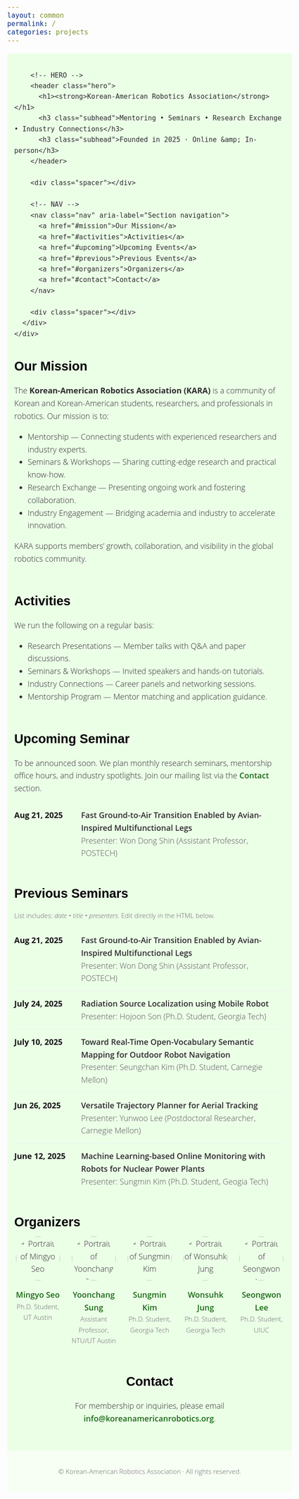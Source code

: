 ```yaml
---
layout: common
permalink: /
categories: projects
---
```


<!DOCTYPE html>
<html lang="en">
<head>
  <meta charset="UTF-8" />
  <title>Korean-American Robotics Association</title>
  <meta name="viewport" content="width=device-width, initial-scale=1" />
  <meta name="description" content="Mentoring, seminars, research exchange, and industry connections for Korean-American robotics students and professionals." />

  <!-- Open Graph -->
  <meta property="og:title" content="Korean-American Robotics Association" />
  <meta property="og:description" content="Mentoring, seminars, research exchange, and industry connections for Korean-American robotics students and professionals." />
  <meta property="og:image" content="./src/figure/kara_logo.png" />
  <meta property="og:image:width" content="880" />
  <meta property="og:image:height" content="220" />
  <meta property="og:url" content="https://koreanamericanrobotics.org/" />

  <!-- Fonts & Icons -->
  <link rel="preconnect" href="https://fonts.googleapis.com" />
  <link rel="preconnect" href="https://fonts.gstatic.com" crossorigin />
  <link href="https://fonts.googleapis.com/css2?family=Didact+Gothic&family=Open+Sans:ital,wght@0,300..800;1,300..800&display=swap" rel="stylesheet" />
  <link rel="stylesheet" href="https://cdn.jsdelivr.net/gh/jpswalsh/academicons@1/css/academicons.min.css" />

  <!-- Your CSS -->
  <link media="all" href="./css/glab.css" type="text/css" rel="stylesheet" />

  <!-- Optional: your popup logic (kept) -->
  <script src="./src/popup.js" type="text/javascript" defer></script>

  <!-- Google tag (gtag.js) -->
  <script async src="https://www.googletagmanager.com/gtag/js?id=G-5LDYQBVKHZ"></script>
  <script>
    window.dataLayer = window.dataLayer || [];
    function gtag(){ dataLayer.push(arguments); }
    gtag('js', new Date());
    gtag('config', 'G-5LDYQBVKHZ');
  </script>

  <!-- Page helpers -->
  <script>
    // Match background strip height to content block height
    window.addEventListener("DOMContentLoaded", function () {
      const sections = document.querySelectorAll('.section-container');
      sections.forEach(section => {
        const background = section.querySelector('.section-background');
        const content = section.querySelector('.section-content');
        if (background && content) background.style.height = content.offsetHeight + "px";
      });
    });

    // Smooth scroll for anchor links (fallback for older browsers)
    document.addEventListener("click", function (e) {
      const link = e.target.closest('a[href^="#"]');
      if (!link) return;
      const target = document.querySelector(link.getAttribute('href'));
      if (!target) return;
      e.preventDefault();
      target.scrollIntoView({ behavior: "smooth", block: "start" });
    });
  </script>

  <!-- Styles -->
  <style>
    :root {
      --kara-green: #186814;
      --kara-text: #2b2b2b;
      --kara-muted: #484824;
      --kara-bg-strip: #ebffe7;
      --container-max: 1000px;
    }

    html { scroll-behavior: smooth; }
    body {
      font-family: "Open Sans", sans-serif;
      font-weight: 300;
      font-size: 18px;
      margin: 0;
      color: var(--kara-text);
      line-height: 1.6;
    }

    h1, h2, h3 {
      font-family: "Didact Gothic", sans-serif;
      font-weight: 700;
      margin: 0 0 10px;
      color: #000;
    }

    h1 { font-size: 2.2rem; }
    h2 { font-size: 1.8rem; }
    h3 { font-size: 1.2rem; font-weight: 600; }

    a {
      color: var(--kara-green);
      text-decoration: none;
      font-weight: 600;
    }
    a:hover, a:focus { text-decoration: underline; outline: none; }

    /* Layout */
    .container {
      max-width: var(--container-max);
      margin: 0 auto;
      padding: 0 16px;
    }

    .section-container {
      position: relative;
      width: 100%;
    }
    .section-background {
      position: absolute;
      inset: 0;
      width: 100%;
      z-index: 0;
      pointer-events: none;
      background-color: var(--kara-bg-strip);
    }
    .section-content {
      position: relative;
      z-index: 1;
    }

    /* Hero / Header */
    .spacer { height: 20px; }
    .spacer-lg { height: 40px; }

    .hero h1 strong { font-weight: 800; }
    .subhead { color: var(--kara-muted); margin-top: 6px; }

    /* Simple navbar */
    .nav {
      display: flex;
      gap: 24px;
      flex-wrap: wrap;
      justify-content: center;
      font-size: 0.98rem;
    }
    .nav a { color: var(--kara-muted); }

    /* Content blocks */
    .card-list { margin: 12px 0; padding: 0; list-style: none; }
    .card {
      border: 1px solid #e5e5e5;
      border-radius: 10px;
      padding: 16px;
      margin: 12px 0;
      background: #fff;
    }

    /* Previous seminar list */
    .seminar-list { list-style: none; padding: 0; margin: 0; }
    .seminar-item {
      display: grid;
      grid-template-columns: 140px 1fr;
      gap: 12px;
      padding: 14px 0;
      border-bottom: 1px solid #eee;
    }
    .seminar-item:last-child { border-bottom: none; }
    .seminar-date { font-weight: 700; color: #111; }
    .seminar-title { font-weight: 600; }
    .seminar-presenters { color: #555; }

    /* Organizers */
    .organizers-grid {
      display: grid;
      grid-template-columns: repeat(5, 1fr);
      gap: 20px;
    }
    .organizer {
      text-align: center;
    }
    .profile {
      width: 100px;
      height: 100px;
      border-radius: 50%;
      object-fit: cover;
      display: block;
      margin: 0 auto 8px;
    }
    .muted { color: #666; font-size: 0.95rem; }

    /* Tables (kept minimal) */
    table { border-collapse: collapse; width: 100%; }

    /* Mobile tweaks */
    @media (max-width: 900px) {
      .organizers-grid { grid-template-columns: repeat(3, 1fr); }
    }
    @media (max-width: 600px) {
      .organizers-grid { grid-template-columns: repeat(2, 1fr); }
      .seminar-item { grid-template-columns: 1fr; }
    }

    /* Utility */
    .pill {
      display: inline-block;
      padding: 4px 10px;
      border-radius: 999px;
      background: #f2f7f2;
      border: 1px solid #dfe8df;
      font-size: 0.9rem;
      color: var(--kara-green);
      margin-right: 6px;
    }
    .highlight { color: var(--kara-green); font-weight: 600; }
    .center { text-align: center; }
  </style>
</head>

<body>
  <!-- Top band with soft green background -->
  <div class="section-container">
    <div class="section-background"></div>
    <div class="section-content">
      <div class="container">
        <div class="spacer"></div>

        <!-- HERO -->
        <header class="hero">
          <h1><strong>Korean-American Robotics Association</strong></h1>
          <h3 class="subhead">Mentoring • Seminars • Research Exchange • Industry Connections</h3>
          <h3 class="subhead">Founded in 2025 · Online &amp; In-person</h3>
        </header>

        <div class="spacer"></div>

        <!-- NAV -->
        <nav class="nav" aria-label="Section navigation">
          <a href="#mission">Our Mission</a>
          <a href="#activities">Activities</a>
          <a href="#upcoming">Upcoming Events</a>
          <a href="#previous">Previous Events</a>
          <a href="#organizers">Organizers</a>
          <a href="#contact">Contact</a>
        </nav>

        <div class="spacer"></div>
      </div>
    </div>
  </div>

  <!-- MAIN CONTENT -->
  <main class="container">
    <div class="spacer"></div>

  <!-- Mission -->
  <section id="mission" aria-labelledby="mission-heading">
    <h2 id="mission-heading">Our Mission</h2>
    <p>
      The <strong>Korean-American Robotics Association (KARA)</strong> is a community of Korean and Korean-American students, researchers, and professionals in robotics. Our mission is to:
    </p>
    <ul>
      <li>Mentorship — Connecting students with experienced researchers and industry experts.</li>
      <li>Seminars &amp; Workshops — Sharing cutting-edge research and practical know-how.</li>
      <li>Research Exchange — Presenting ongoing work and fostering collaboration.</li>
      <li>Industry Engagement — Bridging academia and industry to accelerate innovation.</li>
    </ul>
    <p>KARA supports members’ growth, collaboration, and visibility in the global robotics community.</p>
  </section>

  <div class="spacer-lg"></div>

  <!-- Activities -->
  <section id="activities" aria-labelledby="activities-heading">
    <h2 id="activities-heading">Activities</h2>
    <p>We run the following on a regular basis:</p>
    <ul>
      <li>Research Presentations — Member talks with Q&amp;A and paper discussions.</li>
      <li>Seminars &amp; Workshops — Invited speakers and hands-on tutorials.</li>
      <li>Industry Connections — Career panels and networking sessions.</li>
      <li>Mentorship Program — Mentor matching and application guidance.</li>
    </ul>
  </section>

  <div class="spacer-lg"></div>

  <!-- Upcoming -->
  <section id="upcoming" aria-labelledby="upcoming-heading">
    <h2 id="upcoming-heading">Upcoming Seminar</h2>
    <p>
      To be announced soon. We plan monthly research seminars, mentorship office hours, and industry spotlights.
      Join our mailing list via the <a href="#contact">Contact</a> section.
    </p>
    <li class="seminar-item">
      <div class="seminar-date">Aug 21, 2025</div>
      <div>
        <div class="seminar-title">Fast Ground-to-Air Transition Enabled by Avian-Inspired Multifunctional Legs</div>
        <div class="seminar-presenters">Presenter: Won Dong Shin (Assistant Professor, POSTECH)</div>
      </div>
    </li>
    <!-- Example upcoming card (edit or duplicate) -->
    <!--
    <article class="card" aria-labelledby="next-seminar-title">
      <div class="seminar-item" style="border:none;padding:0;">
        <div class="seminar-date" aria-label="Date">Sep 20, 2025</div>
        <div>
          <div id="next-seminar-title" class="seminar-title">Learning-Based Task & Motion Planning for Lab Automation</div>
          <div class="seminar-presenters">Presenters: Jane Doe (CMU), Alex Kim (X)</div>
          <div class="muted">12:00–13:00 PT · Zoom (link will be emailed)</div>
        </div>
      </div>
    </article>
    -->
  </section>

  <div class="spacer-lg"></div>

  <!-- Previous -->
  <section id="previous" aria-labelledby="previous-heading">
    <h2 id="previous-heading">Previous Seminars</h2>
    <p class="muted">List includes: <em>date • title • presenters</em>. Edit directly in the HTML below.</p>

  <ul class="seminar-list" aria-live="polite">
    <!-- EXAMPLE ITEMS — replace with real entries -->
    <li class="seminar-item">
      <div class="seminar-date">Aug 21, 2025</div>
      <div>
        <div class="seminar-title">Fast Ground-to-Air Transition Enabled by Avian-Inspired Multifunctional Legs</div>
        <div class="seminar-presenters">Presenter: Won Dong Shin (Assistant Professor, POSTECH)</div>
      </div>
    </li>
    <li class="seminar-item">
      <div class="seminar-date">July 24, 2025</div>
      <div>
        <div class="seminar-title">Radiation Source Localization using Mobile Robot</div>
        <div class="seminar-presenters">Presenter: Hojoon Son (Ph.D. Student, Georgia Tech)</div>
      </div>
    </li>
    <li class="seminar-item">
      <div class="seminar-date">July 10, 2025</div>
      <div>
        <div class="seminar-title">Toward Real-Time Open-Vocabulary Semantic Mapping for Outdoor Robot Navigation</div>
        <div class="seminar-presenters">Presenter: Seungchan Kim (Ph.D. Student, Carnegie Mellon)</div>
      </div>
    </li>
    <li class="seminar-item">
      <div class="seminar-date">Jun 26, 2025</div>
      <div>
        <div class="seminar-title">Versatile Trajectory Planner for Aerial Tracking</div>
        <div class="seminar-presenters">Presenter: Yunwoo Lee (Postdoctoral Researcher, Carnegie Mellon)</div>
      </div>
    </li>
    <li class="seminar-item">
      <div class="seminar-date">June 12, 2025</div>
      <div>
        <div class="seminar-title">Machine Learning-based Online Monitoring with Robots for Nuclear Power Plants</div>
        <div class="seminar-presenters">Presenter: Sungmin Kim (Ph.D. Student, Geogia Tech)</div>
      </div>
    </li>
    <!-- END EXAMPLES -->
  </ul>
  </section>

  <div class="spacer-lg"></div>

  <!-- Organizers (kept names/images as provided) -->
  <section id="organizers" aria-labelledby="organizers-heading">
    <h2 id="organizers-heading">Organizers</h2>
    <div class="organizers-grid" role="list">
      <div class="organizer" role="listitem">
        <img class="profile" src="./src/figure/organizers/jkim.jpg" alt="Portrait of Mingyo Seo" />
        <p><a href="https://example.com/jkim">Mingyo Seo</a><br><span class="muted">Ph.D. Student, UT Austin</span></p>
      </div>
      <div class="organizer" role="listitem">
        <img class="profile" src="./src/figure/organizers/sohn.jpg" alt="Portrait of Yoonchang Sung" />
        <p><a href="https://example.com/sohn">Yoonchang Sung</a><br><span class="muted">Assistant Professor, NTU/UT Austin</span></p>
      </div>
      <div class="organizer" role="listitem">
        <img class="profile" src="./src/figure/organizers/park.jpg" alt="Portrait of Sungmin Kim" />
        <p><a href="https://example.com/park">Sungmin Kim</a><br><span class="muted">Ph.D. Student, Georgia Tech</span></p>
      </div>
      <div class="organizer" role="listitem">
        <img class="profile" src="./src/figure/organizers/choi.jpg" alt="Portrait of Wonsuhk Jung" />
        <p><a href="https://example.com/choi">Wonsuhk Jung</a><br><span class="muted">Ph.D. Student, Georgia Tech</span></p>
      </div>
      <div class="organizer" role="listitem">
        <img class="profile" src="./src/figure/organizers/lee.jpg" alt="Portrait of Seongwon Lee" />
        <p><a href="https://example.com/lee">Seongwon Lee</a><br><span class="muted">Ph.D. Student, UIUC</span></p>
      </div>
    </div>
  </section>

  <div class="spacer-lg"></div>

  <!-- Contact -->
  <section id="contact" aria-labelledby="contact-heading" class="center">
    <h2 id="contact-heading">Contact</h2>
    <p>
      For membership or inquiries, please email
      <a href="mailto:info@koreanamericanrobotics.org"><span class="highlight">info@koreanamericanrobotics.org</span></a>.
    </p>
  </section>

  <div class="spacer-lg"></div>
  </main>

  <!-- Footer -->
  <footer class="section-container" role="contentinfo" aria-label="Site footer">
    <div class="section-background" style="background-color:#f7fff4;"></div>
    <div class="section-content">
      <div class="container center">
        <div class="spacer"></div>
        <p class="muted">© <span id="year"></span> Korean-American Robotics Association · All rights reserved.</p>
        <div class="spacer"></div>
      </div>
    </div>
  </footer>

  <script>
    // Set current year in footer
    document.getElementById('year').textContent = new Date().getFullYear();
  </script>
</body>
</html>
